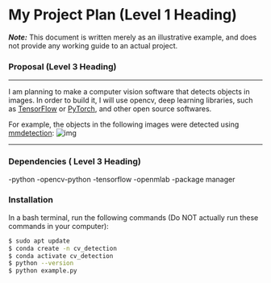 # **My Project Plan (Level 1 Heading)**
***Note:***  This document is written merely as an illustrative example, and does not provide
any working guide to an actual project.

### **Proposal (Level 3 Heading)**
---

I am planning to make a computer vision software that detects objects in images.
In order to build it, I will use opencv, deep learning libraries, such as [TensorFlow](https://www.tensorflow.org/?hl=ko)
or [PyTorch](https://pytorch.org/), and other open source softwares.

For example, the objects in the following images were detected using [mmdetection](https://github.com/open-mmlab/mmdetection):
![img](https://user-images.githubusercontent.com/12907710/137271636-56ba1cd2-b110-4812-8221-b4c120320aa9.png)

---
### **Dependencies ( Level 3 Heading)**
-python
-opencv-python
-tensorflow
-openmlab
-package manager

### **Installation**
In a bash terminal, run the following commands (Do NOT actually run these commands in
your computer):
```sh
$ sudo apt update
$ conda create -n cv_detection
$ conda activate cv_detection
$ python --version
$ python example.py
```

